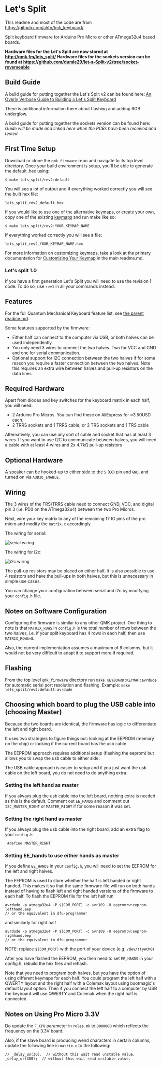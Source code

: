 Let's Split
======

This readme and most of the code are from https://github.com/ahtn/tmk_keyboard/

Split keyboard firmware for Arduino Pro Micro or other ATmega32u4
based boards.

**Hardware files for the Let's Split are now stored at http://qmk.fm/lets_split/**
**Hardware files for the sockets version can be found at https://github.com/dumle29/let-s-Split-v2/tree/socket-reverseable**

## Build Guide

A build guide for putting together the Let's Split v2 can be found here: [An Overly Verbose Guide to Building a Let's Split Keyboard](https://github.com/nicinabox/lets-split-guide)

There is additional information there about flashing and adding RGB underglow.

A build guide for putting together the sockets version can be found here: *Guide will be made and linked here when the PCBs have been received and tested*

## First Time Setup

Download or clone the `qmk_firmware` repo and navigate to its top level directory. Once your build environment is setup, you'll be able to generate the default .hex using:

```
$ make lets_split/rev2:default
```

You will see a lot of output and if everything worked correctly you will see the built hex file:

```
lets_split_rev2_default.hex
```

If you would like to use one of the alternative keymaps, or create your own, copy one of the existing [keymaps](keymaps/) and run make like so:


```
$ make lets_split/rev2:YOUR_KEYMAP_NAME
```

If everything worked correctly you will see a file:

```
lets_split_rev2_YOUR_KEYMAP_NAME.hex
```

For more information on customizing keymaps, take a look at the primary documentation for [Customizing Your Keymap](/readme.md##customizing-your-keymap) in the main readme.md.

### Let's split 1.0
If you have a first generation Let's Split you will need to use the revision 1 code. To do so, use `rev1` in all your commands instead.

Features
--------

For the full Quantum Mechanical Keyboard feature list, see [the parent readme.md](/readme.md).

Some features supported by the firmware:

* Either half can connect to the computer via USB, or both halves can be used
  independently.
* You only need 3 wires to connect the two halves. Two for VCC and GND and one
  for serial communication.
* Optional support for I2C connection between the two halves if for some
  reason you require a faster connection between the two halves. Note this
  requires an extra wire between halves and pull-up resistors on the data lines.

Required Hardware
-----------------

Apart from diodes and key switches for the keyboard matrix in each half, you
will need:

* 2 Arduino Pro Micros. You can find these on AliExpress for ≈3.50USD each.
* 2 TRRS sockets and 1 TRRS cable, or 2 TRS sockets and 1 TRS cable

Alternatively, you can use any sort of cable and socket that has at least 3
wires. If you want to use I2C to communicate between halves, you will need a
cable with at least 4 wires and 2x 4.7kΩ pull-up resistors

Optional Hardware
-----------------

A speaker can be hooked-up to either side to the `5` (`C6`) pin and `GND`, and turned on via `AUDIO_ENABLE`.

Wiring
------

The 3 wires of the TRS/TRRS cable need to connect GND, VCC, and digital pin 3 (i.e.
PD0 on the ATmega32u4) between the two Pro Micros.

Next, wire your key matrix to any of the remaining 17 IO pins of the pro micro
and modify the `matrix.c` accordingly.

The wiring for serial:

![serial wiring](https://i.imgur.com/C3D1GAQ.png)

The wiring for i2c:

![i2c wiring](https://i.imgur.com/Hbzhc6E.png)

The pull-up resistors may be placed on either half. It is also possible
to use 4 resistors and have the pull-ups in both halves, but this is
unnecessary in simple use cases.

You can change your configuration between serial and i2c by modifying your `config.h` file.

Notes on Software Configuration
-------------------------------

Configuring the firmware is similar to any other QMK project. One thing
to note is that `MATRIX_ROWS` in `config.h` is the total number of rows between
the two halves, i.e. if your split keyboard has 4 rows in each half, then use
`MATRIX_ROWS=8`.

Also, the current implementation assumes a maximum of 8 columns, but it would
not be very difficult to adapt it to support more if required.

Flashing
-------
From the top level `qmk_firmware` directory run `make KEYBOARD:KEYMAP:avrdude` for automatic serial port resolution and flashing.
Example: `make lets_split/rev2:default:avrdude`


Choosing which board to plug the USB cable into (choosing Master)
--------
Because the two boards are identical, the firmware has logic to differentiate the left and right board.

It uses two strategies to figure things out: looking at the EEPROM (memory on the chip) or looking if the current board has the usb cable.

The EEPROM approach requires additional setup (flashing the eeprom) but allows you to swap the usb cable to either side.

The USB cable approach is easier to setup and if you just want the usb cable on the left board, you do not need to do anything extra.

### Setting the left hand as master
If you always plug the usb cable into the left board, nothing extra is needed as this is the default. Comment out `EE_HANDS` and comment out `I2C_MASTER_RIGHT` or `MASTER_RIGHT` if for some reason it was set.

### Setting the right hand as master
If you always plug the usb cable into the right board, add an extra flag to your `config.h`
```
 #define MASTER_RIGHT
```

### Setting EE_hands to use either hands as master
If you define `EE_HANDS` in your `config.h`, you will need to set the
EEPROM for the left and right halves.

The EEPROM is used to store whether the
half is left handed or right handed. This makes it so that the same firmware
file will run on both hands instead of having to flash left and right handed
versions of the firmware to each half. To flash the EEPROM file for the left
half run:
```
avrdude -p atmega32u4 -P $(COM_PORT) -c avr109 -U eeprom:w:eeprom-lefthand.eep
// or the equivalent in dfu-programmer

```
and similarly for right half
```
avrdude -p atmega32u4 -P $(COM_PORT) -c avr109 -U eeprom:w:eeprom-righhand.eep
// or the equivalent in dfu-programmer
```

NOTE: replace `$(COM_PORT)` with the port of your device (e.g. `/dev/ttyACM0`)

After you have flashed the EEPROM, you then need to set `EE_HANDS` in your config.h, rebuild the hex files and reflash.

Note that you need to program both halves, but you have the option of using
different keymaps for each half. You could program the left half with a QWERTY
layout and the right half with a Colemak layout using bootmagic's default layout option.
Then if you connect the left half to a computer by USB the keyboard will use QWERTY and Colemak when the
right half is connected.


Notes on Using Pro Micro 3.3V
-----------------------------

Do update the `F_CPU` parameter in `rules.mk` to `8000000` which reflects
the frequency on the 3.3V board.

Also, if the slave board is producing weird characters in certain columns,
update the following line in `matrix.c` to the following:

```
// _delay_us(30);  // without this wait read unstable value.
_delay_us(300);  // without this wait read unstable value.
```
